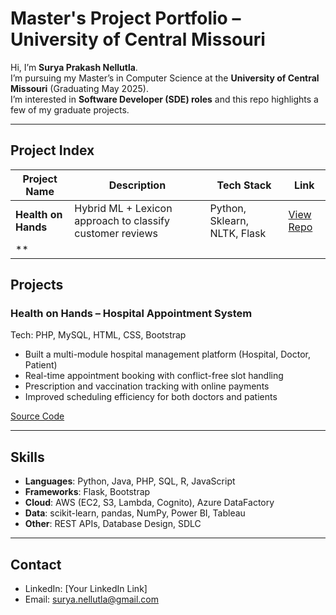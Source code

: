 # Master's Project Portfolio – University of Central Missouri

Hi, I’m **Surya Prakash Nellutla**.  
I’m pursuing my Master’s in Computer Science at the **University of Central Missouri** (Graduating May 2025).  
I’m interested in **Software Developer (SDE) roles** and this repo highlights a few of my graduate projects.

---
## Project Index

| Project Name | Description | Tech Stack | Link |
|--------------|-------------|------------|------|
| **Health on Hands** | Hybrid ML + Lexicon approach to classify customer reviews | Python, Sklearn, NLTK, Flask | [View Repo](https://github.com/suryanellutla555/Health-on-Hands-Hospital-Doctor-Appointment-Booking-System) |
| **


## Projects

### Health on Hands – Hospital Appointment System
Tech: PHP, MySQL, HTML, CSS, Bootstrap  

- Built a multi-module hospital management platform (Hospital, Doctor, Patient)  
- Real-time appointment booking with conflict-free slot handling  
- Prescription and vaccination tracking with online payments  
- Improved scheduling efficiency for both doctors and patients  

[Source Code](./Health-On-Hands)

---

## Skills
- **Languages**: Python, Java, PHP, SQL, R, JavaScript  
- **Frameworks**: Flask, Bootstrap  
- **Cloud**: AWS (EC2, S3, Lambda, Cognito), Azure DataFactory  
- **Data**: scikit-learn, pandas, NumPy, Power BI, Tableau  
- **Other**: REST APIs, Database Design, SDLC  

---

## Contact
- LinkedIn: [Your LinkedIn Link]  
- Email: surya.nellutla@gmail.com  
